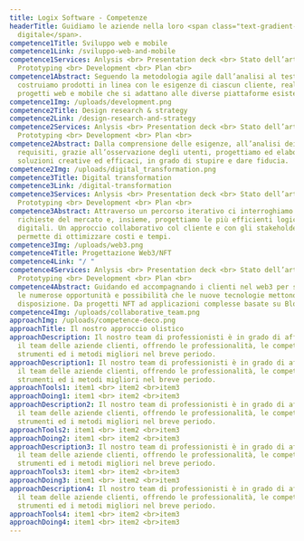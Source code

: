 ```yaml
---
title: Logix Software - Competenze
headerTitle: Guidiamo le aziende nella loro <span class="text-gradient-1">forma
  digitale</span>.
competence1Title: Sviluppo web e mobile
competence1Link: /sviluppo-web-and-mobile
competence1Services: Anlysis <br> Presentation deck <br> Stato dell’arte <br>
  Prototyping <br> Development <br> Plan <br>
competence1Abstract: Seguendo la metodologia agile dall’analisi al test
  costruiamo prodotti in linea con le esigenze di ciascun cliente, realizzando
  progetti web e mobile che si adattano alle diverse piattaforme esistenti.
competence1Img: /uploads/development.png
competence2Title: Design research & strategy
competence2Link: /design-research-and-strategy
competence2Services: Anlysis <br> Presentation deck <br> Stato dell’arte <br>
  Prototyping <br> Development <br> Plan <br>
competence2Abstract: Dalla comprensione delle esigenze, all’analisi dei
  requisiti, grazie all’osservazione degli utenti, progettiamo ed elaboriamo
  soluzioni creative ed efficaci, in grado di stupire e dare fiducia.
competence2Img: /uploads/digital_transformation.png
competence3Title: Digital transformation
competence3Link: /digital-transformation
competence3Services: Anlysis <br> Presentation deck <br> Stato dell’arte <br>
  Prototyping <br> Development <br> Plan <br>
competence3Abstract: Attraverso un percorso iterativo ci interroghiamo sulle
  richieste del mercato e, insieme, progettiamo le più efficienti logiche
  digitali. Un approccio collaborativo col cliente e con gli stakeholder che
  permette di ottimizzare costi e tempi.
competence3Img: /uploads/web3.png
competence4Title: Progettazione Web3/NFT
competence4Link: "/ "
competence4Services: Anlysis <br> Presentation deck <br> Stato dell’arte <br>
  Prototyping <br> Development <br> Plan <br>
competence4Abstract: Guidando ed accompagnando i clienti nel web3 per sfruttare
  le numerose opportunità e possibilità che le nuove tecnologie mettono a
  disposizione. Da progetti NFT ad applicazioni complesse basate su Blockchain.
competence4Img: /uploads/collaborative_team.png
approachImg: /uploads/competence-deco.png
approachTitle: Il nostro approccio olistico
approachDescription: Il nostro team di professionisti è in grado di affiancare
  il team delle aziende clienti, offrendo le professionalità, le competenze, gli
  strumenti ed i metodi migliori nel breve periodo.
approachDescription1: Il nostro team di professionisti è in grado di affiancare
  il team delle aziende clienti, offrendo le professionalità, le competenze, gli
  strumenti ed i metodi migliori nel breve periodo.
approachTools1: item1 <br> item2 <br>item3
approachDoing1: item1 <br> item2 <br>item3
approachDescription2: Il nostro team di professionisti è in grado di affiancare
  il team delle aziende clienti, offrendo le professionalità, le competenze, gli
  strumenti ed i metodi migliori nel breve periodo.
approachTools2: item1 <br> item2 <br>item3
approachDoing2: item1 <br> item2 <br>item3
approachDescription3: Il nostro team di professionisti è in grado di affiancare
  il team delle aziende clienti, offrendo le professionalità, le competenze, gli
  strumenti ed i metodi migliori nel breve periodo.
approachTools3: item1 <br> item2 <br>item3
approachDoing3: item1 <br> item2 <br>item3
approachDescription4: Il nostro team di professionisti è in grado di affiancare
  il team delle aziende clienti, offrendo le professionalità, le competenze, gli
  strumenti ed i metodi migliori nel breve periodo.
approachTools4: item1 <br> item2 <br>item3
approachDoing4: item1 <br> item2 <br>item3
---
```


